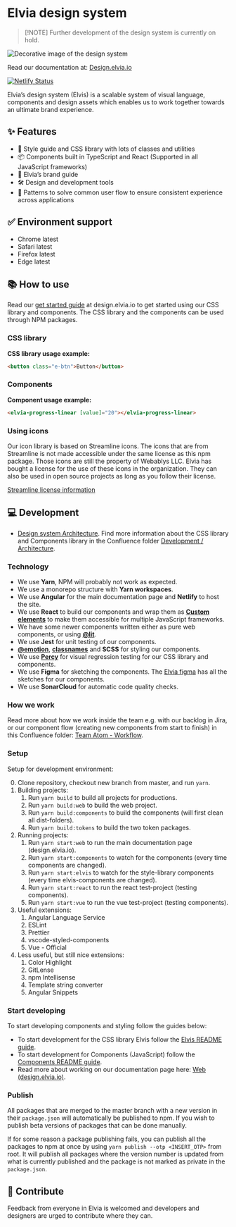 # Elvia design system

> [!NOTE] Further development of the design system is currently on hold.

![Decorative image of the design system](https://design.elvia.io/assets/HomeIllustration.png)

Read our documentation at: [Design.elvia.io](https://design.elvia.io/)

[![Netlify Status](https://api.netlify.com/api/v1/badges/a7c263fb-8570-458d-8d9e-4fb84fbb2f8e/deploy-status)](https://app.netlify.com/sites/elvis-designsystem/deploys)

Elvia’s design system (Elvis) is a scalable system of visual language, components and design assets which
enables us to work together towards an ultimate brand experience.

## ✨ Features

- 🌈 Style guide and CSS library with lots of classes and utilities
- 📦 Components built in TypeScript and React (Supported in all JavaScript frameworks)
- 💚 Elvia’s brand guide
- 🛠 Design and development tools
- 📑 Patterns to solve common user flow to ensure consistent experience across applications

## ✅ Environment support

- Chrome latest
- Safari latest
- Firefox latest
- Edge latest

## 📚 How to use

Read our [get started guide](https://design.elvia.io/about/get-started) at design.elvia.io to get started
using our CSS library and components. The CSS library and the components can be used through NPM packages.

### CSS library

**CSS library usage example:**

```html
<button class="e-btn">Button</button>
```

### Components

**Component usage example:**

```html
<elvia-progress-linear [value]="20"></elvia-progress-linear>
```

### Using icons

Our icon library is based on Streamline icons. The icons that are from Streamline is not made accessible under
the same license as this npm package. Those icons are still the property of Webablys LLC. Elvia has bought a
license for the use of these icons in the organization. They can also be used in open source projects as long
as you follow their license.

[Streamline license information](https://help.streamlineicons.com/license-premium)

## 💻 Development

- [Design system Architecture](https://elvia.atlassian.net/wiki/spaces/TEAMATOM/pages/64486539701/Designsystem+v2).
  Find more information about the CSS library and Components library in the Confluence folder
  [Development / Architecture](https://elvia.atlassian.net/wiki/spaces/TEAMATOM/pages/309562041/Utvikling+og+arkitektur).

### Technology

- We use **Yarn**, NPM will probably not work as expected.
- We use a monorepo structure with **Yarn workspaces**.
- We use **Angular** for the main documentation page and **Netlify** to host the site.
- We use **React** to build our components and wrap them as
  **[Custom elements](https://developer.mozilla.org/en-US/docs/Web/Web_Components/Using_custom_elements)** to
  make them accessible for multiple JavaScript frameworks.
- We have some newer components written either as pure web components, or using **[@lit](https://lit.dev/)**.
- We use **Jest** for unit testing of our components.
- **[@emotion](https://emotion.sh/docs/introduction)**,
  **[classnames](https://www.npmjs.com/package/classnames)** and **SCSS** for styling our components.
- We use **[Percy](https://percy.io/)** for visual regression testing for our CSS library and components.
- We use **Figma** for sketching the components. The
  [Elvia figma](https://www.figma.com/files/880078299274452916/project/5995782/%F0%9F%92%9A-Designsystemet?fuid=911220117114249697)
  has all the sketches for our components.
- We use **SonarCloud** for automatic code quality checks.

### How we work

Read more about how we work inside the team e.g. with our backlog in Jira, or our component flow (creating new
components from start to finish) in this Confluence folder:
[Team Atom - Workflow](https://elvia.atlassian.net/wiki/spaces/TEAMATOM/pages/64486736397/Arbeidsflyt).

### Setup

Setup for development environment:

0. Clone repository, checkout new branch from master, and run `yarn`.
1. Building projects:
   1. Run `yarn build` to build all projects for productions.
   2. Run `yarn build:web` to build the web project.
   3. Run `yarn build:components` to build the components (will first clean all dist-folders).
   4. Run `yarn build:tokens` to build the two token packages.
2. Running projects:
   1. Run `yarn start:web` to run the main documentation page (design.elvia.io).
   2. Run `yarn start:components` to watch for the components (every time components are changed).
   3. Run `yarn start:elvis` to watch for the style-library components (every time elvis-components are
      changed).
   4. Run `yarn start:react` to run the react test-project (testing components).
   5. Run `yarn start:vue` to run the vue test-project (testing components).
3. Useful extensions:
   1. Angular Language Service
   2. ESLint
   3. Prettier
   4. vscode-styled-components
   5. Vue - Official
4. Less useful, but still nice extensions:
   1. Color Highlight
   2. GitLense
   3. npm Intellisense
   4. Template string converter
   5. Angular Snippets

### Start developing

To start developing components and styling follow the guides below:

- To start development for the CSS library Elvis follow the
  [Elvis README guide](https://github.com/3lvia/designsystem/blob/master/packages/elvis/README.md).
- To start development for Components (JavaScript) follow the
  [Components README guide](https://github.com/3lvia/designsystem/blob/master/packages/components/README.md).
- Read more about working on our documentation page here:
  [Web (design.elvia.io)](https://github.com/3lvia/designsystem/blob/master/packages/web/README.md).

### Publish

All packages that are merged to the master branch with a new version in their `package.json` will
automatically be published to npm. If you wish to publish beta versions of packages that can be done manually.

If for some reason a package publishing fails, you can publish all the packages to npm at once by using
`yarn publish --otp <INSERT_OTP>` from root. It will publish all packages where the version number is updated
from what is currently published and the package is not marked as private in the `package.json`.

## 🤝 Contribute

Feedback from everyone in Elvia is welcomed and developers and designers are urged to contribute where they
can.
